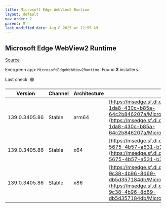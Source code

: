 ```yaml
---
title: Microsoft Edge WebView2 Runtime
layout: default
nav_order: 2
parent: M
last_modified_date: Aug 8 2025 at 12:55 AM
---
```


## Microsoft Edge WebView2 Runtime

[Source](https://developer.microsoft.com/en-us/microsoft-edge/webview2/)

Evergreen app: `MicrosoftEdgeWebView2Runtime`. Found **3** installers.

Last check: 🟢

| Version       | Channel | Architecture | URI                                                                                                                                                                                                                                                                                                                            |
| ------------- | ------- | ------------ | ------------------------------------------------------------------------------------------------------------------------------------------------------------------------------------------------------------------------------------------------------------------------------------------------------------------------------ |
| 139.0.3405.86 | Stable  | arm64        | [https://msedge.sf.dl.delivery.mp.microsoft.com/filestreamingservice/files/0fc4c8ec-1da8-430c-b85a-64c2b846207a/MicrosoftEdgeWebView2RuntimeInstallerARM64.exe](https://msedge.sf.dl.delivery.mp.microsoft.com/filestreamingservice/files/0fc4c8ec-1da8-430c-b85a-64c2b846207a/MicrosoftEdgeWebView2RuntimeInstallerARM64.exe) |
| 139.0.3405.86 | Stable  | x64          | [https://msedge.sf.dl.delivery.mp.microsoft.com/filestreamingservice/files/825b9821-5675-4b57-a531-b39efed6b61f/MicrosoftEdgeWebView2RuntimeInstallerX64.exe](https://msedge.sf.dl.delivery.mp.microsoft.com/filestreamingservice/files/825b9821-5675-4b57-a531-b39efed6b61f/MicrosoftEdgeWebView2RuntimeInstallerX64.exe)     |
| 139.0.3405.86 | Stable  | x86          | [https://msedge.sf.dl.delivery.mp.microsoft.com/filestreamingservice/files/05d76c82-9c38-4b96-8d69-db5d357184db/MicrosoftEdgeWebView2RuntimeInstallerX86.exe](https://msedge.sf.dl.delivery.mp.microsoft.com/filestreamingservice/files/05d76c82-9c38-4b96-8d69-db5d357184db/MicrosoftEdgeWebView2RuntimeInstallerX86.exe)     |
